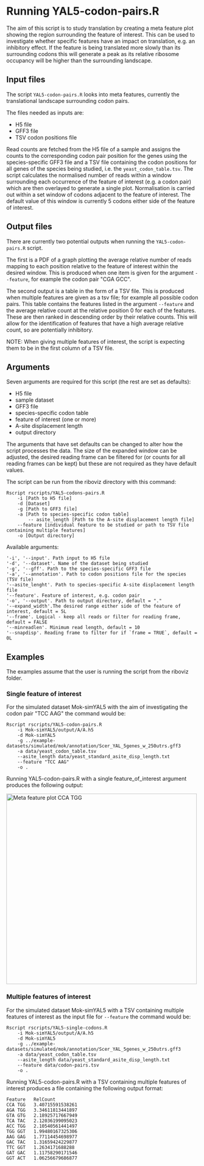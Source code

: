# Running YAL5-codon-pairs.R

The aim of this script is to study translation by creating a meta feature plot showing the region surrounding the feature of interest. This can be used to investigate whether specific features have an impact on translation, e.g. an inhibitory effect. If the feature is being translated more slowly than its surrounding codons this will generate a peak as its relative ribosome occupancy will be higher than the surrounding landscape. 

## Input files ##
The script `YAL5-codon-pairs.R` looks into meta features, currently the translational landscape surrounding codon pairs. 

The files needed as inputs are:
- H5 file
- GFF3 file
- TSV codon positions file

Read counts are fetched from the H5 file of a sample and assigns the counts to the corresponding codon pair position for the genes using the species-specific GFF3 file and a TSV file containing the codon positions for all genes of the species being studied, i.e. the `yeast_codon_table.tsv`. The script calculates the normalised number of reads within a window surrounding each occurrence of the feature of interest (e.g. a codon pair) which are then overlayed to generate a single plot. Normalisation is carried out within a set window of codons adjacent to the feature of interest. The default value of this window is currently 5 codons either side of the feature of interest. 

## Output files ##
There are currently two potential outputs when running the `YAL5-codon-pairs.R` script.

The first is a PDF of a graph plotting the average relative number of reads mapping to each position relative to the feature of interest within the desired window. This is produced when one item is given for the argument `--feature`, for example the codon pair "CGA GCC".

The second output is a table in the form of a TSV file. This is produced when multiple features are given as a tsv file; for example all possible codon pairs. This table contains the features listed in the argument `--feature` and the average relative count at the relative position 0 for each of the features. These are then ranked in descending order by their relative counts. This will allow for the identification of features that have a high average relative count, so are potentially inhibitory.

NOTE: When giving multiple features of interest, the script is expecting them to be in the first column of a TSV file.

## Arguments ##
Seven arguments are required for this script (the rest are set as defaults):
- H5 file
- sample dataset
- GFF3 file
- species-specific codon table
- feature of interest (one or more)
- A-site displacement length 
- output directory 

The arguments that have set defaults can be changed to alter how the script processes the data. The size of the expanded window can be adjusted, the desired reading frame can be filtered for (or counts for all reading frames can be kept) but these are not required as they have default values.

The script can be run from the riboviz directory with this command:

```
Rscript rscripts/YAL5-codons-pairs.R 
	-i [Path to H5 file]
 	-d [Dataset] 
	-g [Path to GFF3 file] 
	-a [Path to species-specific codon table]
        -- asite_length [Path to the A-site displacement length file]
	--feature [individual feature to be studied or path to TSV file containing multiple features] 
	-o [Output directory]
```

Available arguments:
```
'-i', '--input'. Path input to H5 file
'-d', '--dataset'. Name of the dataset being studied
'-g', '--gff'. Path to the species-specific GFF3 file
'-a', '--annotation'. Path to codon positions file for the species (TSV file)
'--asite_lenght'. Path to species-specific A-site displacement length file
'--feature'. Feature of interest, e.g. codon pair 
'-o', '--output'. Path to output directory, default = "."
'--expand_width'.The desired range either side of the feature of interest, default = 5L
'--frame'. Logical - keep all reads or filter for reading frame, default = FALSE
'--minreadlen'. Minimum read length, default = 10
'--snapdisp'. Reading frame to filter for if `frame = TRUE`, default = 0L
```

## Examples ##

The examples assume that the user is running the script from the riboviz folder. 

### Single feature of interest ###
For the simulated dataset Mok-simYAL5 with the aim of investigating the codon pair "TCC AAG" the command would be: 

```
Rscript rscripts/YAL5-codon-pairs.R 
    -i Mok-simYAL5/output/A/A.h5 
    -d Mok-simYAL5 
    -g ../example-datasets/simulated/mok/annotation/Scer_YAL_5genes_w_250utrs.gff3 
    -a data/yeast_codon_table.tsv
    --asite_length data/yeast_standard_asite_disp_length.txt
    --feature "TCC AAG" 
    -o .
```

Running YAL5-codon-pairs.R with a single feature_of_interest argument produces the following output:

<img src="https://github.com/swinterbourne/riboviz-work/blob/07fd91b8e9160cc38fa347a279f925945d0fd626/Meta_feature_plotCCA%20TGG.pdf" alt = "Meta feature plot CCA TGG" width="500"/>

### Multiple features of interest ###
For the simulated dataset Mok-simYAL5 with a TSV containing multiple features of interest as the input file for `--feature` the command would be: 

```
Rscript rscripts/YAL5-single-codons.R 
    -i Mok-simYAL5/output/A/A.h5 
    -d Mok-simYAL5 
    -g ../example-datasets/simulated/mok/annotation/Scer_YAL_5genes_w_250utrs.gff3 
    -a data/yeast_codon_table.tsv 
    --asite_length data/yeast_standard_asite_disp_length.txt
    --feature data/codon-pairs.tsv 
    -o .
```

Running YAL5-codon-pairs.R with a TSV containing multiple features of interest produces a file containing the following output format:

```
Feature   RelCount
CCA TGG   3.40715591538261
AGA TGG   3.34611813441897
GTA GTG   2.18925717667949
TCA TAC   2.12036199095023
ACC TGG   2.10540561441497
TGG GGT   1.99480167325306
AAG GAG   1.77114454698977
GAC TAC   1.31659424229877
TTC GGT   1.2634171688288
GAT GAC   1.11758290171546
GGT ACT   1.06256679686877
```
